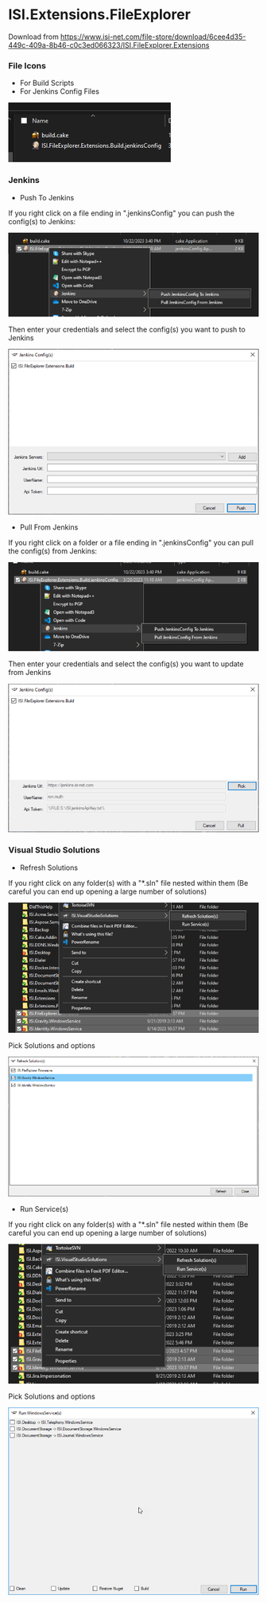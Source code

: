 # ISI.Extensions.FileExplorer

Download from https://www.isi-net.com/file-store/download/6cee4d35-449c-409a-8b46-c0c3ed066323/ISI.FileExplorer.Extensions

### File Icons

* For Build Scripts
* For Jenkins Config Files

![](Artwork/FileIcons.png)




### Jenkins

* Push To Jenkins

If you right click on a file ending in ".jenkinsConfig" you can push the config(s) to Jenkins:

![](Artwork/PushToJenkins.png)

Then enter your credentials and select the config(s) you want to push to Jenkins

![](Artwork/PushToJenkinsSelector.png)

* Pull From Jenkins

If you right click on a folder or a file ending in ".jenkinsConfig" you can pull the config(s) from Jenkins:

![](Artwork/PullFromJenkins.png)

Then enter your credentials and select the config(s) you want to update from Jenkins

![](Artwork/PullFromJenkinsSelector.png)



### Visual Studio Solutions

* Refresh Solutions

If you right click on any folder(s) with a "*.sln" file nested within them (Be careful you can end up opening a large number of solutions)

![](Artwork/VisualStudioSolutionsRefreshSolutions.png)

Pick Solutions and options

![](Artwork/VisualStudioSolutionsRefreshSolutionsSelector.png)



* Run Service(s)

If you right click on any folder(s) with a "*.sln" file nested within them (Be careful you can end up opening a large number of solutions)

![](Artwork/VisualStudioSolutionsRunServices.png)

Pick Solutions and options

![](Artwork/VisualStudioSolutionsRunServicesSelector.png)


